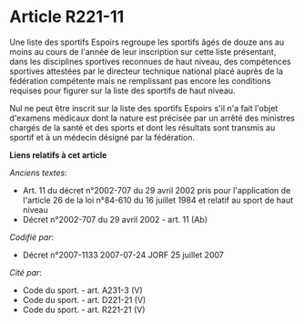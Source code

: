 # Article R221-11

Une liste des sportifs Espoirs regroupe les sportifs âgés de douze ans au moins au cours de l'année de leur inscription sur
cette liste présentant, dans les disciplines sportives reconnues de haut niveau, des compétences sportives attestées par le
directeur technique national placé auprès de la fédération compétente mais ne remplissant pas encore les conditions requises
pour figurer sur la liste des sportifs de haut niveau.

Nul ne peut être inscrit sur la liste des sportifs Espoirs s'il n'a fait l'objet d'examens médicaux dont la nature est
précisée par un arrêté des ministres chargés de la santé et des sports et dont les résultats sont transmis au sportif et à un
médecin désigné par la fédération.

**Liens relatifs à cet article**

_Anciens textes_:

  - Art. 11 du décret n°2002-707 du 29 avril 2002 pris pour l'application de l'article 26 de la loi n°84-610 du 16 juillet 1984 et relatif au sport de haut niveau
  - Décret n°2002-707 du 29 avril 2002 - art. 11 (Ab)

_Codifié par_:

  - Décret n°2007-1133 2007-07-24 JORF 25 juillet 2007

_Cité par_:

  - Code du sport. - art. A231-3 (V)
  - Code du sport. - art. D221-21 (V)
  - Code du sport. - art. R221-21 (V)
